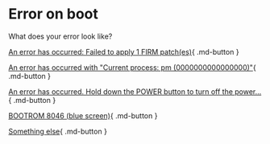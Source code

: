 # Error on boot

What does your error look like?

[An error has occurred: Failed to apply 1 FIRM patch(es)](/troubleshoot/issue/general/outofdate){ .md-button }

[An error has occurred with "Current process: pm (0000000000000000)"](/troubleshoot/issue/general/outofdate){ .md-button }

[An error has occurred. Hold down the POWER button to turn off the power...](/troubleshoot/issue/general/disabled){ .md-button }

[BOOTROM 8046 (blue screen)](/troubleshoot/noboot/bsodcheck){ .md-button }

[Something else](/troubleshoot/issue/unknown){ .md-button }
